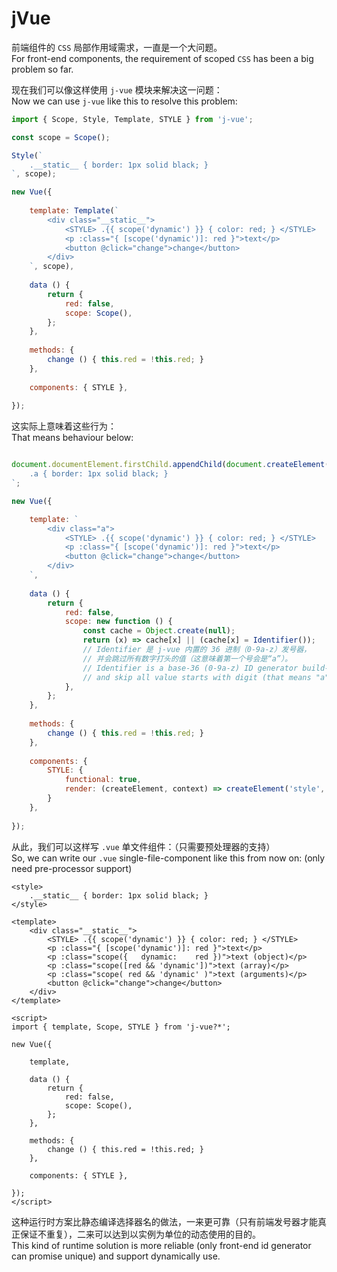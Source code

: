 ﻿# jVue

前端组件的 `CSS` 局部作用域需求，一直是一个大问题。  
For front-end components, the requirement of scoped `CSS` has been a big problem so far.

现在我们可以像这样使用 `j-vue` 模块来解决这一问题：  
Now we can use `j-vue` like this to resolve this problem:

```js
import { Scope, Style, Template, STYLE } from 'j-vue';

const scope = Scope();

Style(`
    .__static__ { border: 1px solid black; }
`, scope);

new Vue({
    
    template: Template(`
        <div class="__static__">
            <STYLE> .{{ scope('dynamic') }} { color: red; } </STYLE>
            <p :class="{ [scope('dynamic')]: red }">text</p>
            <button @click="change">change</button>
        </div>
    `, scope),
    
    data () {
        return {
            red: false,
            scope: Scope(),
        };
    },
    
    methods: {
        change () { this.red = !this.red; }
    },
    
    components: { STYLE },
    
});
```

这实际上意味着这些行为：  
That means behaviour below:

```js

document.documentElement.firstChild.appendChild(document.createElement('style')).textContent = `
    .a { border: 1px solid black; }
`;

new Vue({

    template: `
        <div class="a">
            <STYLE> .{{ scope('dynamic') }} { color: red; } </STYLE>
            <p :class="{ [scope('dynamic')]: red }">text</p>
            <button @click="change">change</button>
        </div>
    `,
    
    data () {
        return {
            red: false,
            scope: new function () {
                const cache = Object.create(null);
                return (x) => cache[x] || (cache[x] = Identifier());
                // Identifier 是 j-vue 内置的 36 进制（0-9a-z）发号器，
                // 并会跳过所有数字打头的值（这意味着第一个号会是“a”）。
                // Identifier is a base-36 (0-9a-z) ID generator build-in j-vue,
                // and skip all value starts with digit (that means "a" will be the 1st ID).
            },
        };
    },
    
    methods: {
        change () { this.red = !this.red; }
    },
    
    components: {
        STYLE: {
            functional: true,
            render: (createElement, context) => createElement('style', context.data, context.children),
        }
    },
    
});
```

从此，我们可以这样写 `.vue` 单文件组件：（只需要预处理器的支持）  
So, we can write our `.vue` single-file-component like this from now on: (only need pre-processor support)

```vue
<style>
    .__static__ { border: 1px solid black; }
</style>

<template>
    <div class="__static__">
        <STYLE> .{{ scope('dynamic') }} { color: red; } </STYLE>
        <p :class="{ [scope('dynamic')]: red }">text</p>
        <p :class="scope({   dynamic:    red })">text (object)</p>
        <p :class="scope([red && 'dynamic'])">text (array)</p>
        <p :class="scope( red && 'dynamic' )">text (arguments)</p>
        <button @click="change">change</button>
    </div>
</template>

<script>
import { template, Scope, STYLE } from 'j-vue?*';

new Vue({
    
    template,
    
    data () {
        return {
            red: false,
            scope: Scope(),
        };
    },
    
    methods: {
        change () { this.red = !this.red; }
    },
    
    components: { STYLE },
    
});
</script>
```

这种运行时方案比静态编译选择器名的做法，一来更可靠（只有前端发号器才能真正保证不重复），二来可以达到以实例为单位的动态使用的目的。  
This kind of runtime solution is more reliable (only front-end id generator can promise unique) and support dynamically use.
